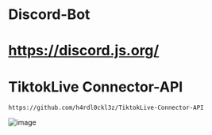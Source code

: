 # Discord-Bot
# https://discord.js.org/
# TiktokLive Connector-API
	https://github.com/h4rdl0ckl3z/TiktokLive-Connector-API

![image](https://github.com/h4rdl0ckl3z/Discord-Bot/assets/54482333/8bbe0998-7ab9-4090-a03b-9a37a16e8e64)
